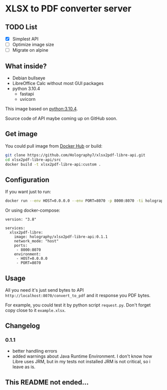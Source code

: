 # XLSX to PDF converter server

## TODO List

- [X] Simplest API
- [ ] Optimize image size
- [ ] Migrate on alpine

## What inside?
- Debian bullseye
- LibreOffice Calc without most GUI packages
- python 3.10.4
  - fastapi
  - uvicorn

This image based on [python:3.10.4](https://hub.docker.com/_/python).

Source code of API maybe coming up on GitHub soon.

## Get image
You could pull image from [Docker Hub](https://hub.docker.com/r/holography/xlsx2pdf-libre-api) or build:
```bash
git clone https://github.com/Holography7/xlsx2pdf-libre-api.git
cd xlsx2pdf-libre-api/src
docker build -t xlsx2pdf-libre-api:custom .
```

## Configuration
If you want just to run:
```bash
docker run --env HOST=0.0.0.0 --env PORT=8070 -p 8000:8070 -ti holography/xlsx2pdf-libre-api:0.1.1
```

Or using docker-compose:
```
version: "3.8"

services:
  xlsx2pdf-libre:
    image: holography/xlsx2pdf-libre-api:0.1.1
    network_mode: "host"
    ports:
     - 8000:8070
    environment:
     - HOST=0.0.0.0
     - PORT=8070
```

## Usage
All you need it's just send bytes to API `http://localhost:8070/convert_to_pdf` and it response you PDF bytes.

For example, you could test it by python script `request.py`. Don't forget copy close to it `example.xlsx`.

## Changelog
### 0.1.1
- better handling errors
- added warnings about Java Runtime Environment. I don't know how Libre uses JRM, but in my tests not installed JRM is not critical, so i leave as is.

## This README not ended...
